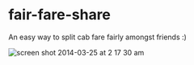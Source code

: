 fair-fare-share
===============

An easy way to split cab fare fairly amongst friends :)

![screen shot 2014-03-25 at 2 17 30 am](https://f.cloud.github.com/assets/29429/2508919/6f1d24da-b3e5-11e3-807a-62372faaeeb4.png)
